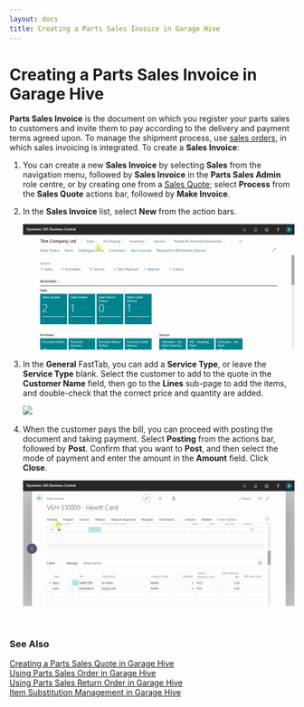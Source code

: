 ```yaml
---
layout: docs
title: Creating a Parts Sales Invoice in Garage Hive
---
```


# Creating a Parts Sales Invoice in Garage Hive
**Parts Sales Invoice** is the document on which you register your parts sales to customers and invite them to pay according to the delivery and payment terms agreed upon. To manage the shipment process, use [sales orders](garagehive-using-parts-sales-order.html), in which sales invoicing is integrated. To create a **Sales Invoice**:
1. You can create a new **Sales Invoice** by selecting **Sales** from the navigation menu, followed by **Sales Invoice** in the **Parts Sales Admin** role centre, or by creating one from a [Sales Quote](garagehive-creating-sales-quote.html); select **Process** from the **Sales Quote** actions bar, followed by **Make Invoice**.
2. In the **Sales Invoice** list, select **New** from the action bars.

   ![](media/garagehive-parts-sales-invoice1.gif)

3. In the **General** FastTab, you can add a **Service Type**, or leave the **Service Type** blank. Select the customer to add to the quote in the **Customer Name** field, then go to the **Lines** sub-page to add the items, and double-check that the correct price and quantity are added.

   ![](media/garagehive-parts-sales-invoice2.gif)

4. When the customer pays the bill, you can proceed with posting the document and taking payment. Select **Posting** from the actions bar, followed by **Post**. Confirm that you want to **Post**, and then select the mode of payment and enter the amount in the **Amount** field. Click **Close**.

   ![](media/garagehive-parts-sales-invoice3.gif)


<br>

### **See Also**

[Creating a Parts Sales Quote in Garage Hive](garagehive-creating-sales-quote.html) \
[Using Parts Sales Order in Garage Hive](garagehive-using-parts-sales-order.html) \
[Using Parts Sales Return Order in Garage Hive](garagehive-using-sales-return-order.html) \
[Item Substitution Management in Garage Hive](garagehive-item-substitution-management.html)
